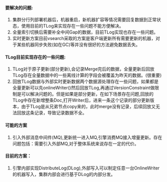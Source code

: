 #### 要解决的问题:
  1. 集群分行列部署机器后，机器重启，新机器扩容等情况需要回复数据到正常状态，使用目前的TLog来实现存在一些问题不能方便解决。
  2. 全量索引切换后需要补全中间Gap的数据，目前TLog实现也存在一些问题。
  3. 实时更新方案目前vsearch采取的方案是客户端更新所有需要更新的机器，对于某些机器同步失败(如在GC)等并没有很好的方法避免数据丢失。

#### TLog目前实现存在的一些问题:
  1. TLog对于原子更新(部分更新),会记录Merge完后的数据，全量更新后回放TLog存在全量数据中的一些离线计算的字段会被覆盖为昨天的数据。(很重要)
  2. 回放TLog数据与外部实时更新数据两个数据源处理存在一些问题，如果都是全量更新可以先onlineWriter()然后回放TLog,再通过VersionConstraint做限制是可以解决问题的。但是如果是部分更新，在如下场景存在问题,回放的TLog中存在新增整条Doc,打开Writer后，进来一条这个记录的部分更新版本，由于TLog是从兄弟节点copy来的，此时merge没有记录，后续回放又无法回放这条记录，导致记录数据不全。

#### 可能的方案
  1. 引入外部消息中间件(MQ),更新统一进入MQ,引擎消费MQ接入增量更新。存在问题包括：需要引入外部MQ,对于整体系统来说存在一定的代价。

#### 目前的方案：
  1. 引擎内部实现DistributeLog(DLog),外部写入可以制定任意一台OnlineWriter的机器写入，集群内部会进行基于DLog的内部分发。
 
 